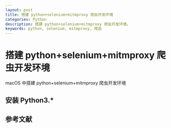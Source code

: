 ```yaml
---
layout: post
title: 搭建 python+selenium+mitmproxy 爬虫开发环境
categories: Python
description: 搭建 python+selenium+mitmproxy 爬虫开发环境。
keywords: python, selenium, mitmproxy, 爬虫
---
```


# 搭建 python+selenium+mitmproxy 爬虫开发环境

macOS 中搭建 python+selenium+mitmproxy 爬虫开发环境

## 安装 Python3.*

## 参考文献